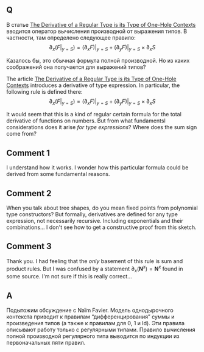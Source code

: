 ## Q

В статье [The Derivative of a Regular Type is its Type of One-Hole Contexts](http://strictlypositive.org/diff.pdf) вводится оператор вычисления производной от выражения типов. В частности, там определено следующее правило:
$$
\partial_x \left(F|_{y=S}\right) = (\partial_x F)|_{y=S} + (\partial_y F)|_{y=S} \times \partial_x S
$$

Казалось бы, это обычная формула полной производной. Но из каких соображений она получается для выражений типов?



The article [The Derivative of a Regular Type is its Type of One-Hole Contexts](http://strictlypositive.org/diff.pdf) introduces a derivative of type expression. In particular, the following rule is defined there:
$$
\partial_x \left(F|_{y=S}\right) = (\partial_x F)|_{y=S} + (\partial_y F)|_{y=S} \times \partial_x S
$$

It would seem that this is a kind of regular certain formula for the total derivative of functions on numbers. But from what fundamentsl considerations does it arise *for type expressions*? Where does the sum sign come from?


## Comment 1

I understand how it works. I wonder how this particular formula could be derived from some fundamental reasons.

## Comment 2

When you talk about tree shapes, do you mean fixed points from polynomial type constructors? But formally, derivatives are defined for any type expression, not necessarily recursive. Including exponentials and their combinations... I don't see how to get a constructive proof from this sketch.

## Comment 3

Thank you. I had feeling that the *only* basement of this rule is sum and product rules.
But I was confused by a statement $\partial_x (\mathbf{N}^x) = \mathbf{N} ^x$ found in some source.
I'm not sure if this is really correct…

## A

Подытожим обсуждение с Naïm Favier.
Модель однодырочного контекста приводит к правилам “дифференцирования” суммы и произведения типов (а также к правилам для 0, 1 и Id). Эти правила описывают работу только с регулярными типами. Правило вычисления полной производной регулярного типа выводится по индукции из первоначальных пяти правил.

